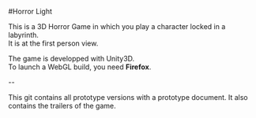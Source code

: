 #Horror Light

This is a 3D Horror Game in which you play a character locked in a labyrinth.  
It is at the first person view.

The game is developped with Unity3D.  
To launch a WebGL build, you need **Firefox**.

--

This git contains all prototype versions with a prototype document. It also contains the trailers of the game.
